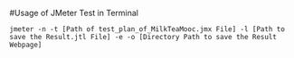 
#Usage of JMeter Test in Terminal

```
jmeter -n -t [Path of test_plan_of_MilkTeaMooc.jmx File] -l [Path to save the Result.jtl File] -e -o [Directory Path to save the Result Webpage]
```